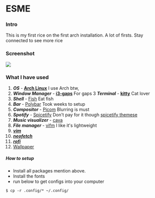 # ESME

### Intro
This is my first rice on the first arch installation. A lot of firsts. Stay connected to see more rice

### Screenshot
<img src="https://github.com/ethan-rod6/rice/blob/main/Esme/screenshots/rice.png">

### What I have used

1. ***OS*** - **[Arch Linux](https://aur.archlinux.org/)** I use Arch btw,
2. ***Window Manager*** - **[i3-gaps](https://github.com/Airblader/i3)** For gaps
3 ***Terminal*** - **[kitty](https://github.com/kovidgoyal/kitty)** Cat lover
4. ***Shell*** - [Fish](https://github.com/fish-shell/fish-shell) Eat fish
5. ***Bar*** - [Polybar](https://github.com/polybar/polybar) Took weeks to setup
6. ***Compositor*** - [Picom](https://github.com/jonaburg/picom) Blurring is must
7. ***Spotify*** - [Spicetify](https://github.com/khanhas/spicetify-cli) Don't pay for it though
	[spicetify themese](https://github.com/morpheusthewhite/spicetify-themes)
8. ***Music visualizer*** - [cava](https://github.com/karlstav/cava)
9. ***File manager*** - [vifm](https://github.com/vifm/vifm) I like it's lightweight
10. ***[vim](https://github.com/vim/vim)*** 
11. ***[neofetch](https://github.com/dylanaraps/neofetch)***
12. ***[rofi](https://github.com/davatorium/rofi)***
13. [Wallpaper](https://www.pixel4k.com/wp-content/uploads/2020/01/inside-moonlight-anime-girl_1578254177.jpg)

##### How to setup
* Install all packages mention above.
* Install the fonts
* run below to get configs into your computer
```
$ cp -r .config/* ~/.config/ 
```

